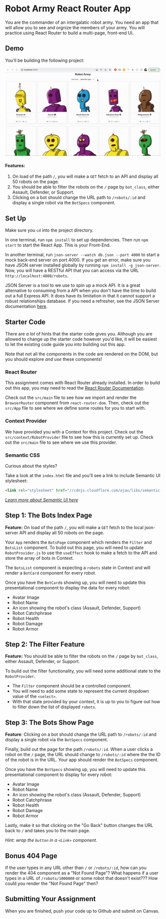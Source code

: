 # Robot Army React Router App

You are the commander of an intergalatic robot army. You need an app that will allow you to see and orgnize the members of your army. You will practice using React Router to build a multi-page, front-end UI.

## Demo

You'll be building the following project:

![demo](./demo.gif)

#### Features:

1. On load of the path `/`, you will make a `GET` fetch to an API and display all 50 robots on the page.
2. You should be able to filter the robots on the `/` page by `bot_class`, either Assault, Defender, or Support.
3. Clicking on a bot should change the URL path to `/robots/:id` and display a single robot via the `BotSpecs` component.

## Set Up

Make sure you `cd` into the project directory.

In one terminal, run `npm install` to set up dependencies. Then run `npm start` to start the React App. This is your Front-End.

In another terminal, run `json-server --watch db.json --port 4000` to start a mock back-end server on port 4000. If you get an error, make sure you have JSON server installed globally by running `npm install -g json-server`. Now, you will have a RESTful API that you can access via the URL `http://localhost:4000/robots`.

JSON Server is a tool to we use to spin up a mock API. It is a great alternative to consuming from a API when you don't have the time to build out a full Express API. It does have its limitation in that it cannot support a robust relationships database. If you need a refresher, see the JSON Server documentation [here](https://github.com/typicode/json-server#getting-started).

## Starter Code

There are _a lot_ of hints that the starter code gives you. Although you are allowed to change up the starter code however you'd like, it will be easiest to let the existing code guide you into building out this app.

Note that not all the components in the code are rendered on the DOM, but you should explore _and use_ these components!

### React Router

This assignment comes with React Router already installed. In order to build out this app, you may need to read the [React Router Documentation](https://reactrouter.com/web/guides/quick-start).

Check out the `src/main` file to see how we import and render the `BrowserRouter` component from `react-router-dom`. Then, check out the `src/App` file to see where we define some routes for you to start with.

### Context Provider

We have provided you with a Context for this project. Check out the `src/context/RobotProvider` file to see how this is currently set up. Check out the `src/main` file to see where we use this provider.

### Semantic CSS

Curious about the styles?

Take a look at the `index.html` file and you'll see a link to include Semantic UI stylesheet:

```html
<link rel="stylesheet" href="//cdnjs.cloudflare.com/ajax/libs/semantic-ui/2.2.12/semantic.min.css"></link>
```

_[Learn more about Semantic UI here](https://semantic-ui.com/)_

## Step 1: The Bots Index Page

**Feature:** On load of the path `/`, you will make a `GET` fetch to the local json-server API and display all 50 robots on the page.

Your `App` renders the `BotsPage` component which renders the `Filter` and `BotsList` component. To build out this page, you will need to update `RobotProvider.js` to use the `useEffect` hook to make a fetch to the API and store the array of bots in Context.

The `BotsList` component is expecting a `robots` state in Context and will render a `BotCard` component for every robot.

Once you have the `BotCard`s showing up, you will need to update this presentational component to display the data for every robot:

- Avatar Image
- Robot Name
- An icon showing the robot's class (Assault, Defender, Support)
- Robot Catchphrase
- Robot Health
- Robot Damage
- Robot Armor

## Step 2: The Filter Feature

**Feature:** You should be able to filter the robots on the `/` page by `bot_class`, either Assault, Defender, or Support.

To build out the filter functionality, you will need some additional state to the `RobotProvider`.

- The `Filter` component should be a controlled component.
- You will need to add some state to represent the current dropdown value of the `<select>`.
- With that state provided by your context, it is up to you to figure out how to filter down the list of displayed `robots`.

## Step 3: The Bots Show Page

**Feature**: Clicking on a bot should change the URL path to `/robots/:id` and display a single robot via the `BotSpecs` component.

Finally, build out the page for the path `/robots/:id`. When a user clicks a robot on the `/` page, the URL should change to `/robots/:id` where the the ID of the robot is in the URL. Your app should render the `BotSpecs` component.

Once you have the `BotSpecs` showing up, you will need to update this presentational component to display for every robot:

- Avatar Image
- Robot Name
- An icon showing the robot's class (Assault, Defender, Support)
- Robot Catchphrase
- Robot Health
- Robot Damage
- Robot Armor

Lastly, make it so that clicking on the "Go Back" button changes the URL back to `/` and takes you to the main page.

_Hint: wrap the `button` in a `<Link>` component._

## Bonus 404 Page

If the user types in any URL other than `/` or `/robots/:id`, how can you render the 404 component as a "Not Found Page"? What happens if a user types in a URL of `/robots/1000000` or some robot that doesn't exist??? How could you render the "Not Found Page" then?

## Submitting Your Assignment

When you are finished, push your code up to Github and submit on Canvas.

